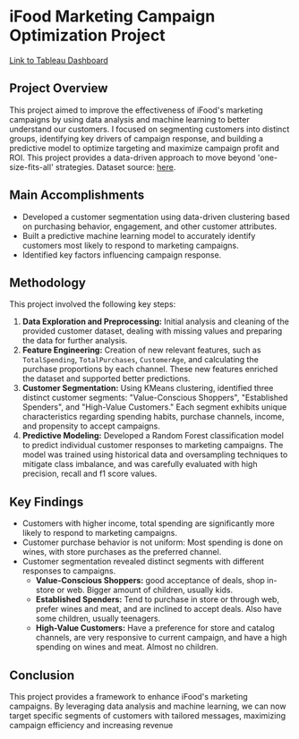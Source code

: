 # iFood Marketing Campaign Optimization Project

[Link to Tableau Dashboard](https://public.tableau.com/views/iFoodCampaignAnalysis_17343986684990/Dashboard1?:language=en-US&:sid=&:redirect=auth&:display_count=n&:origin=viz_share_link)

## Project Overview

This project aimed to improve the effectiveness of iFood's marketing campaigns by using data analysis and machine learning to better understand our customers. I focused on segmenting customers into distinct groups, identifying key drivers of campaign response, and building a predictive model to optimize targeting and maximize campaign profit and ROI. This project provides a data-driven approach to move beyond 'one-size-fits-all' strategies. Dataset source: [here](https://www.kaggle.com/datasets/rodsaldanha/arketing-campaign/data).

## Main Accomplishments

*   Developed a customer segmentation using data-driven clustering based on purchasing behavior, engagement, and other customer attributes.
*   Built a predictive machine learning model to accurately identify customers most likely to respond to marketing campaigns.
*   Identified key factors influencing campaign response.

## Methodology

This project involved the following key steps:

1.  **Data Exploration and Preprocessing:** Initial analysis and cleaning of the provided customer dataset, dealing with missing values and preparing the data for further analysis.
2.  **Feature Engineering:** Creation of new relevant features, such as `TotalSpending`, `TotalPurchases`, `CustomerAge`, and calculating the purchase proportions by each channel. These new features enriched the dataset and supported better predictions.
3.  **Customer Segmentation:** Using KMeans clustering, identified three distinct customer segments: "Value-Conscious Shoppers", "Established Spenders", and "High-Value Customers." Each segment exhibits unique characteristics regarding spending habits, purchase channels, income, and propensity to accept campaigns.
4.  **Predictive Modeling:** Developed a Random Forest classification model to predict individual customer responses to marketing campaigns. The model was trained using historical data and oversampling techniques to mitigate class imbalance, and was carefully evaluated with high precision, recall and f1 score values.

## Key Findings

*   Customers with higher income, total spending are significantly more likely to respond to marketing campaigns.
*   Customer purchase behavior is not uniform: Most spending is done on wines, with store purchases as the preferred channel.
*   Customer segmentation revealed distinct segments with different responses to campaigns.
    *   **Value-Conscious Shoppers:** good acceptance of deals, shop in-store or web. Bigger amount of children, usually kids.
    *   **Established Spenders:** Tend to purchase in store or through web, prefer wines and meat, and are inclined to accept deals. Also have some children, usually teenagers.
    *    **High-Value Customers:** Have a preference for store and catalog channels, are very responsive to current campaign, and have a high spending on wines and meat. Almost no children.

## Conclusion

This project provides a framework to enhance iFood's marketing campaigns. By leveraging data analysis and machine learning, we can now target specific segments of customers with tailored messages, maximizing campaign efficiency and increasing revenue